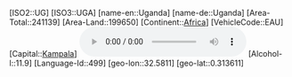 ﻿---
location: [0.313611,32.5811]
type: Country
tags:
- geo/Country

SpocWebEntityId: 27045
isDeleted: false
confidential: public

---
[ISO2::UG]
[ISO3::UGA]
[name-en::Uganda]
[name-de::Uganda]
[Area-Total::241139]
[Area-Land::199650]
[Continent::[Africa](geo/Continent/Africa.md)]
[VehicleCode::EAU]
[Capital::[Kampala](geo/Continent/Africa/Uganda/Kampala.md)]
![Anthem-Uganda](xLarge/National-Anthem/Anthem-Uganda.mp3)
[Alcohol-l::11.9]
[Language-Id::499]
[geo-lon::32.5811]
[geo-lat::0.313611]

